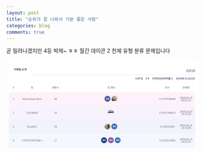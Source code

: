 ```yaml
---
layout: post
title: "순위가 잘 나와서 기분 좋은 사람"
categories: blog
comments: true
---
```


곧 밀려나겠지만 4등 박제~ ㅎㅎ 월간 데이콘 2 천체 유형 분류 문제입니다

![](/assets/img/docs/rank.png)